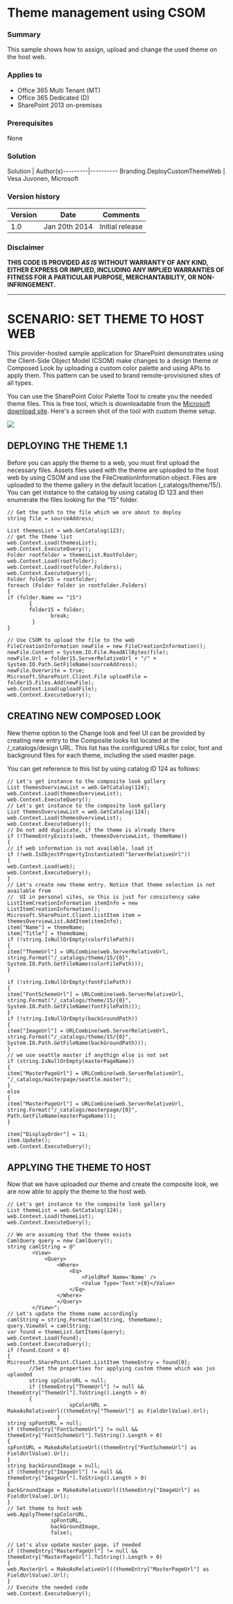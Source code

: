 # Theme management using CSOM #

### Summary ###
This sample shows how to assign, upload and change the used theme on the host web.

### Applies to ###
-  Office 365 Multi Tenant (MT)
-  Office 365 Dedicated (D)
-  SharePoint 2013 on-premises

### Prerequisites ###
None

### Solution ###
Solution | Author(s)---------|----------
Branding.DeployCustomThemeWeb | Vesa Juvonen, Microsoft

### Version history ###
Version  | Date | Comments
---------| -----| --------
1.0  | Jan 20th 2014 | Initial release

### Disclaimer ###
**THIS CODE IS PROVIDED *AS IS* WITHOUT WARRANTY OF ANY KIND, EITHER EXPRESS OR IMPLIED, INCLUDING ANY IMPLIED WARRANTIES OF FITNESS FOR A PARTICULAR PURPOSE, MERCHANTABILITY, OR NON-INFRINGEMENT.**

----------

# SCENARIO: SET THEME TO HOST WEB #
This provider-hosted sample application for SharePoint demonstrates using the Client-Side Object Model (CSOM) make changes to a design theme or Composed Look by uploading a custom color palette and using APIs to apply them. This pattern can be used to brand remote-provisioned sites of all types.

You can use the SharePoint Color Palette Tool to create you the needed theme files. This is free tool, which is downloadable from the [Microsoft download site](http://www.microsoft.com/en-us/download/details.aspx?id=38182). Here's a screen shot of the tool with custom theme setup.

![](http://i.imgur.com/SLVqOsZ.png)


## DEPLOYING THE THEME  1.1 ##
Before you can apply the theme to a web, you must first upload the necessary files. Assets files used with the theme are uploaded to the host web by using CSOM and use the FileCreationInformation object. Files are uploaded to the theme gallery in the default location (_catalogs/theme/15/).
You can get instance to the catalog by using catalog ID 123 and then enumerate the files looking for the “15” folder.

    // Get the path to the file which we are about to deploy
	string file = sourceAddress;

	List themesList = web.GetCatalog(123);
	// get the theme list
	web.Context.Load(themesList);
	web.Context.ExecuteQuery();
	Folder rootfolder = themesList.RootFolder;
	web.Context.Load(rootfolder);
	web.Context.Load(rootfolder.Folders);
	web.Context.ExecuteQuery();
	Folder folder15 = rootfolder;
	foreach (Folder folder in rootfolder.Folders)
	{
	if (folder.Name == "15")
	       {
	       folder15 = folder;
	              break;
	        }
	}
	
	// Use CSOM to upload the file to the web
	FileCreationInformation newFile = new FileCreationInformation();
	newFile.Content = System.IO.File.ReadAllBytes(file);
	newFile.Url = folder15.ServerRelativeUrl + "/" + System.IO.Path.GetFileName(sourceAddress);
	newFile.Overwrite = true;
	Microsoft.SharePoint.Client.File uploadFile = folder15.Files.Add(newFile);
	web.Context.Load(uploadFile);
	web.Context.ExecuteQuery();


## CREATING NEW COMPOSED LOOK  ##
New theme option to the Change look and feel UI can be provided by creating new entry to the Composite looks list located at the /_catalogs/design URL. This list has the configured URLs for color, font and background files for each theme, including the used master page.

You can get reference to this list by using catalog ID 124 as follows:

	// Let's get instance to the composite look gallery
	List themesOverviewList = web.GetCatalog(124);
	web.Context.Load(themesOverviewList);
	web.Context.ExecuteQuery();
	// Let's get instance to the composite look gallery
	List themesOverviewList = web.GetCatalog(124);
	web.Context.Load(themesOverviewList);
	web.Context.ExecuteQuery();
	// Do not add duplicate, if the theme is already there
	if (!ThemeEntryExists(web, themesOverviewList, themeName))
	{
	// if web information is not available, load it
	if (!web.IsObjectPropertyInstantiated("ServerRelativeUrl"))
	{
	web.Context.Load(web);
	web.Context.ExecuteQuery();
	}
	// Let's create new theme entry. Notice that theme selection is not available from 
	//  UI in personal sites, so this is just for consistency sake
	ListItemCreationInformation itemInfo = new ListItemCreationInformation();
	Microsoft.SharePoint.Client.ListItem item = themesOverviewList.AddItem(itemInfo);
	item["Name"] = themeName;
	item["Title"] = themeName;
	if (!string.IsNullOrEmpty(colorFilePath))
	{
	item["ThemeUrl"] = URLCombine(web.ServerRelativeUrl, string.Format("/_catalogs/theme/15/{0}", System.IO.Path.GetFileName(colorFilePath)));
	}
	 
	if (!string.IsNullOrEmpty(fontFilePath))
	{
	item["FontSchemeUrl"] = URLCombine(web.ServerRelativeUrl, string.Format("/_catalogs/theme/15/{0}", System.IO.Path.GetFileName(fontFilePath)));
	}
	if (!string.IsNullOrEmpty(backGroundPath))
	{
	item["ImageUrl"] = URLCombine(web.ServerRelativeUrl, string.Format("/_catalogs/theme/15/{0}", System.IO.Path.GetFileName(backGroundPath)));
	}
	// we use seattle master if anythign else is not set
	if (string.IsNullOrEmpty(masterPageName))
	{
	item["MasterPageUrl"] = URLCombine(web.ServerRelativeUrl, "/_catalogs/masterpage/seattle.master"); 
	}
	else
	{
	item["MasterPageUrl"] = URLCombine(web.ServerRelativeUrl, string.Format("/_catalogs/masterpage/{0}", Path.GetFileName(masterPageName)));
	}
	
	item["DisplayOrder"] = 11;
	item.Update();
	web.Context.ExecuteQuery();
	

## APPLYING THE THEME TO HOST ##
Now that we have uploaded our theme and create the composite look, we are now able to apply the theme to the host web.

	// Let's get instance to the composite look gallery
	List themeList = web.GetCatalog(124);
	web.Context.Load(themeList);
	web.Context.ExecuteQuery();
	
	// We are assuming that the theme exists
	CamlQuery query = new CamlQuery();
	string camlString = @"
	        <View>
	            <Query>                
	                <Where>
	                    <Eq>
	                        <FieldRef Name='Name' />
	                        <Value Type='Text'>{0}</Value>
	                    </Eq>
	                </Where>
	                </Query>
	        </View>";
	// Let's update the theme name accordingly
	camlString = string.Format(camlString, themeName);
	query.ViewXml = camlString;
	var found = themeList.GetItems(query);
	web.Context.Load(found);
	web.Context.ExecuteQuery();
	if (found.Count > 0)
	{
	Microsoft.SharePoint.Client.ListItem themeEntry = found[0];
	       //Set the properties for applying custom theme which was jus uplaoded
	       string spColorURL = null;
	       if (themeEntry["ThemeUrl"] != null && themeEntry["ThemeUrl"].ToString().Length > 0)
	       {
	                    spColorURL = MakeAsRelativeUrl((themeEntry["ThemeUrl"] as FieldUrlValue).Url);
	                }
	string spFontURL = null;
	if (themeEntry["FontSchemeUrl"] != null && themeEntry["FontSchemeUrl"].ToString().Length > 0)
	{
	spFontURL = MakeAsRelativeUrl((themeEntry["FontSchemeUrl"] as FieldUrlValue).Url);
	}
	string backGroundImage = null;
	if (themeEntry["ImageUrl"] != null && themeEntry["ImageUrl"].ToString().Length > 0)
	{
	backGroundImage = MakeAsRelativeUrl((themeEntry["ImageUrl"] as FieldUrlValue).Url);
	}
	// Set theme to host web
	web.ApplyTheme(spColorURL,
	              spFontURL,
	              backGroundImage,
	              false);
	
	// Let's also update master page, if needed
	if (themeEntry["MasterPageUrl"] != null && themeEntry["MasterPageUrl"].ToString().Length > 0)
	{
	web.MasterUrl = MakeAsRelativeUrl((themeEntry["MasterPageUrl"] as FieldUrlValue).Url);
	}
	// Execute the needed code
	web.Context.ExecuteQuery();

